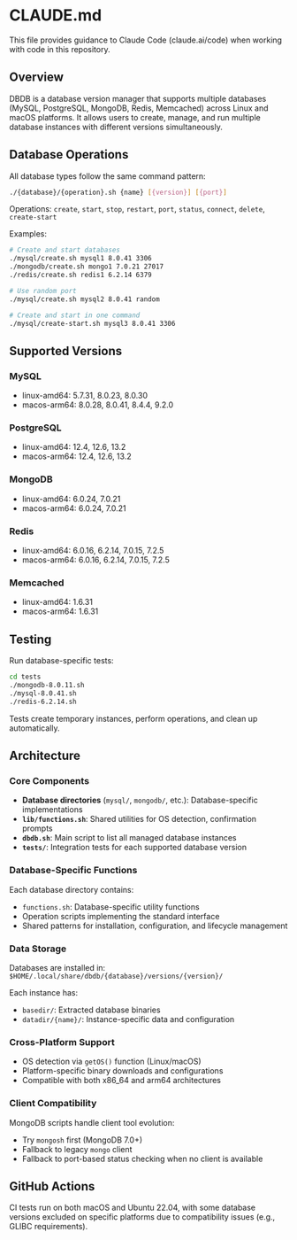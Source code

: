 # CLAUDE.md

This file provides guidance to Claude Code (claude.ai/code) when working with code in this repository.

## Overview

DBDB is a database version manager that supports multiple databases (MySQL, PostgreSQL, MongoDB, Redis, Memcached) across Linux and macOS platforms. It allows users to create, manage, and run multiple database instances with different versions simultaneously.

## Database Operations

All database types follow the same command pattern:
```bash
./{database}/{operation}.sh {name} [{version}] [{port}]
```

Operations: `create`, `start`, `stop`, `restart`, `port`, `status`, `connect`, `delete`, `create-start`

Examples:
```bash
# Create and start databases
./mysql/create.sh mysql1 8.0.41 3306
./mongodb/create.sh mongo1 7.0.21 27017
./redis/create.sh redis1 6.2.14 6379

# Use random port
./mysql/create.sh mysql2 8.0.41 random

# Create and start in one command
./mysql/create-start.sh mysql3 8.0.41 3306
```

## Supported Versions

### MySQL
- linux-amd64: 5.7.31, 8.0.23, 8.0.30
- macos-arm64: 8.0.28, 8.0.41, 8.4.4, 9.2.0

### PostgreSQL
- linux-amd64: 12.4, 12.6, 13.2
- macos-arm64: 12.4, 12.6, 13.2

### MongoDB
- linux-amd64: 6.0.24, 7.0.21
- macos-arm64: 6.0.24, 7.0.21

### Redis
- linux-amd64: 6.0.16, 6.2.14, 7.0.15, 7.2.5
- macos-arm64: 6.0.16, 6.2.14, 7.0.15, 7.2.5

### Memcached
- linux-amd64: 1.6.31
- macos-arm64: 1.6.31

## Testing

Run database-specific tests:
```bash
cd tests
./mongodb-8.0.11.sh
./mysql-8.0.41.sh
./redis-6.2.14.sh
```

Tests create temporary instances, perform operations, and clean up automatically.

## Architecture

### Core Components

- **Database directories** (`mysql/`, `mongodb/`, etc.): Database-specific implementations
- **`lib/functions.sh`**: Shared utilities for OS detection, confirmation prompts
- **`dbdb.sh`**: Main script to list all managed database instances
- **`tests/`**: Integration tests for each supported database version

### Database-Specific Functions

Each database directory contains:
- `functions.sh`: Database-specific utility functions
- Operation scripts implementing the standard interface
- Shared patterns for installation, configuration, and lifecycle management

### Data Storage

Databases are installed in: `$HOME/.local/share/dbdb/{database}/versions/{version}/`

Each instance has:
- `basedir/`: Extracted database binaries
- `datadir/{name}/`: Instance-specific data and configuration

### Cross-Platform Support

- OS detection via `getOS()` function (Linux/macOS)
- Platform-specific binary downloads and configurations
- Compatible with both x86_64 and arm64 architectures

### Client Compatibility

MongoDB scripts handle client tool evolution:
- Try `mongosh` first (MongoDB 7.0+)
- Fallback to legacy `mongo` client
- Fallback to port-based status checking when no client is available

## GitHub Actions

CI tests run on both macOS and Ubuntu 22.04, with some database versions excluded on specific platforms due to compatibility issues (e.g., GLIBC requirements).